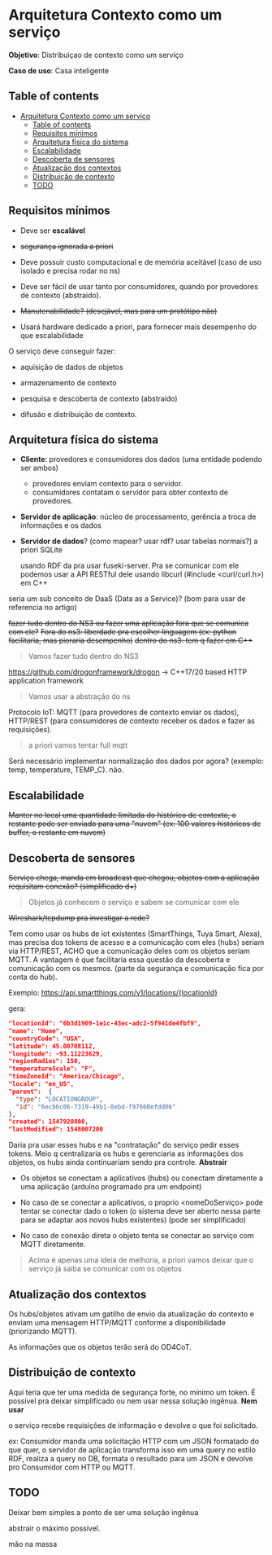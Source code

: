 # Arquitetura Contexto como um serviço

**Objetivo**: Distribuiçao de contexto como um serviço

**Caso de uso**: Casa inteligente

## Table of contents

- [Arquitetura Contexto como um serviço](#arquitetura-contexto-como-um-serviço)
  - [Table of contents](#table-of-contents)
  - [Requisitos mínimos](#requisitos-mínimos)
  - [Arquitetura física do sistema](#arquitetura-física-do-sistema)
  - [Escalabilidade](#escalabilidade)
  - [Descoberta de sensores](#descoberta-de-sensores)
  - [Atualização dos contextos](#atualização-dos-contextos)
  - [Distribuição de contexto](#distribuição-de-contexto)
  - [TODO](#todo)

## Requisitos mínimos

- Deve ser **escalável**

- ~~segurança ignorada a priori~~

- Deve possuir custo computacional e de memória aceitável (caso de uso isolado e precisa rodar no ns)

- Deve ser fácil de usar tanto por consumidores, quando por provedores de contexto (abstraido).

- ~~Manutenabilidade? (desejável, mas para um protótipo não)~~

- Usará hardware dedicado a priori, para fornecer mais desempenho do que escalabilidade

O serviço deve conseguir fazer:

- aquisição de dados de objetos

- armazenamento de contexto

- pesquisa e descoberta de contexto (abstraido)

- difusão e distribuição de contexto.

## Arquitetura física do sistema

- **Cliente**: provedores e consumidores dos dados (uma entidade podendo ser ambos)
  - provedores enviam contexto para o servidor.
  - consumidores contatam o servidor para obter contexto de provedores.

- **Servidor de aplicação**: núcleo de processamento, gerência a troca de informações e os dados

- **Servidor de dados**? (como mapear? usar rdf? usar tabelas normais?) a priori SQLite

    usando RDF da pra usar fuseki-server. Pra se comunicar com ele podemos usar a API RESTful dele usando libcurl (#include <curl/curl.h>) em C++

seria um sub conceito de DaaS (Data as a Service)? (bom para usar de referencia no artigo)

~~fazer tudo dentro do NS3 ou fazer uma aplicação fora que se comunica com ele?~~
~~Fora do ns3: liberdade pra escolher linguagem (ex: python facilitaria, mas pioraria desempenho)~~
~~dentro do ns3: tem q fazer em C++~~

> Vamos fazer tudo dentro do NS3

<https://github.com/drogonframework/drogon> -> C++17/20 based HTTP application framework

> Vamos usar a abstração do ns

Protocolo IoT: MQTT (para provedores de contexto enviar os dados), HTTP/REST (para consumidores de contexto receber os dados e fazer as requisições).

> a priori vamos tentar full mqtt

Será necessário implementar normalização dos dados por agora? (exemplo: temp, temperature, TEMP_C). não.

## Escalabilidade

~~Manter no local uma quantidade limitada do histórico de contexto, o restante pode ser enviado para uma "nuvem" (ex: 100 valores históricos de buffer, o restante em nuvem)~~

## Descoberta de sensores

~~Serviço chega, manda em broadcast que chegou, objetos com a aplicação requisitam conexão? (simplificado d+)~~

> Objetos já conhecem o serviço e sabem se comunicar com ele

~~Wireshark/tcpdump pra investigar a rede?~~

Tem como usar os hubs de iot existentes (SmartThings, Tuya Smart, Alexa), mas precisa dos tokens de acesso e a comunicação com eles (hubs) seriam via HTTP/REST, ACHO que a comunicação deles com os objetos seriam MQTT. A vantagem é que facilitaria essa questão da descoberta e comunicação com os mesmos. (parte da segurança e comunicação fica por conta do hub).

Exemplo: <https://api.smartthings.com/v1/locations/{locationId}>

gera:

```JSON
"locationId": "6b3d1909-1e1c-43ec-adc2-5f941de4fbf9",
"name": "Home",
"countryCode": "USA",
"latitude": 45.00708112,
"longitude": -93.11223629,
"regionRadius": 150,
"temperatureScale": "F",
"timeZoneId": "America/Chicago",
"locale": "en_US",
"parent":  {
  "type": "LOCATIONGROUP",
  "id": "6ecb6c06-7319-49b1-8ebd-f97660efdd06"
},
"created": 1547920800,
"lastModified": 1548007200
```

Daria pra usar esses hubs e na "contratação" do serviço pedir esses tokens. Meio q centralizaria os hubs e gerenciaria as informações dos objetos, os hubs ainda continuariam sendo pra controle. **Abstrair**

- Os objetos se conectam a aplicativos (hubs) ou conectam diretamente a uma aplicação (arduíno programado pra um endpoint)

- No caso de se conectar a aplicativos, o proprio <nomeDoServiço> pode tentar se conectar dado o token (o sistema deve ser aberto nessa parte para se adaptar aos novos hubs existentes) (pode ser simplificado)
- No caso de conexão direta o objeto tenta se conectar ao serviço com MQTT diretamente.

> Acima é apenas uma ideia de melhoria, a priori vamos deixar que o serviço já saiba se comunicar com os objetos

## Atualização dos contextos

Os hubs/objetos ativam um gatilho de envio da atualização do contexto e enviam uma mensagem HTTP/MQTT conforme a disponibilidade (priorizando MQTT).

As informações que os objetos terão será do OD4CoT.

## Distribuição de contexto

Aqui teria que ter uma medida de segurança forte, no mínimo um token. É possível pra deixar simplificado ou nem usar nessa solução ingênua. **Nem usar**

o serviço recebe requisições de informação e devolve o que foi solicitado.

ex:
Consumidor manda uma solicitação HTTP com um JSON formatado do que quer, o servidor de aplicação transforma isso em uma query no estilo RDF, realiza a query no DB, formata o resultado para um JSON e devolve pro Consumidor com HTTP ou MQTT.

## TODO

Deixar bem simples a ponto de ser uma solução ingênua

abstrair o máximo possível.

mão na massa
